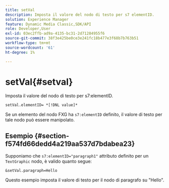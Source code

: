 ```yaml
---
title: setVal
description: Imposta il valore del nodo di testo per s7 elementID.
solution: Experience Manager
feature: Dynamic Media Classic,SDK/API
role: Developer,User
exl-id: 03ec2ffb-ad9a-4135-bc31-2d71284955f6
source-git-commit: 38f3e425be0ce3e241fc18b477e3f68b7b763b51
workflow-type: tm+mt
source-wordcount: '61'
ht-degree: 1%

---
```


# setVal{#setval}

Imposta il valore del nodo di testo per s7:elementID.

`setVal.elementID= *[!DNL value]*`

Se un elemento del nodo FXG ha `s7:elementID` definito, il valore di testo per tale nodo può essere manipolato.

## Esempio {#section-f574fd66dedd4a219aa537d7bdabea23}

Supponiamo che `s7:elementID="paragraph1"` attributo definito per un `TextGraphic` nodo, è valido quanto segue:

`&setVal.paragraph=Hello`

Questo esempio imposta il valore di testo per il nodo di paragrafo su &quot;Hello&quot;.
